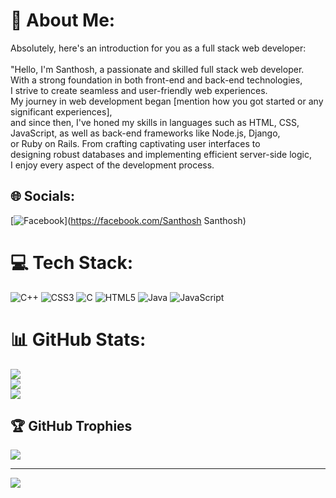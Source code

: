# 💫 About Me:
Absolutely, here's an introduction for you as a full stack web developer:<br><br>"Hello, I'm Santhosh, a passionate and skilled full stack web developer. <br>With a strong foundation in both front-end and back-end technologies, <br>I strive to create seamless and user-friendly web experiences. <br>My journey in web development began [mention how you got started or any significant experiences], <br>and since then, I've honed my skills in languages such as HTML, CSS,<br> JavaScript, as well as back-end frameworks like Node.js, Django, <br>or Ruby on Rails. From crafting captivating user interfaces to<br> designing robust databases and implementing efficient server-side logic,<br>I enjoy every aspect of the development process.<br>


## 🌐 Socials:
[![Facebook](https://img.shields.io/badge/Facebook-%231877F2.svg?logo=Facebook&logoColor=white)](https://facebook.com/Santhosh Santhosh) 

# 💻 Tech Stack:
![C++](https://img.shields.io/badge/c++-%2300599C.svg?style=for-the-badge&logo=c%2B%2B&logoColor=white) ![CSS3](https://img.shields.io/badge/css3-%231572B6.svg?style=for-the-badge&logo=css3&logoColor=white) ![C](https://img.shields.io/badge/c-%2300599C.svg?style=for-the-badge&logo=c&logoColor=white) ![HTML5](https://img.shields.io/badge/html5-%23E34F26.svg?style=for-the-badge&logo=html5&logoColor=white) ![Java](https://img.shields.io/badge/java-%23ED8B00.svg?style=for-the-badge&logo=java&logoColor=white) ![JavaScript](https://img.shields.io/badge/javascript-%23323330.svg?style=for-the-badge&logo=javascript&logoColor=%23F7DF1E)
# 📊 GitHub Stats:
![](https://github-readme-stats.vercel.app/api?username=Santhosh0077&theme=algolia&hide_border=false&include_all_commits=true&count_private=true)<br/>
![](https://github-readme-streak-stats.herokuapp.com/?user=Santhosh0077&theme=algolia&hide_border=false)<br/>
![](https://github-readme-stats.vercel.app/api/top-langs/?username=Santhosh0077&theme=algolia&hide_border=false&include_all_commits=true&count_private=true&layout=compact)

## 🏆 GitHub Trophies
![](https://github-profile-trophy.vercel.app/?username=Santhosh0077&theme=algolia&no-frame=false&no-bg=false&margin-w=4)

---
[![](https://visitcount.itsvg.in/api?id=Santhosh0077&icon=0&color=0)](https://visitcount.itsvg.in)

<!-- Proudly created with GPRM ( https://gprm.itsvg.in ) -->
